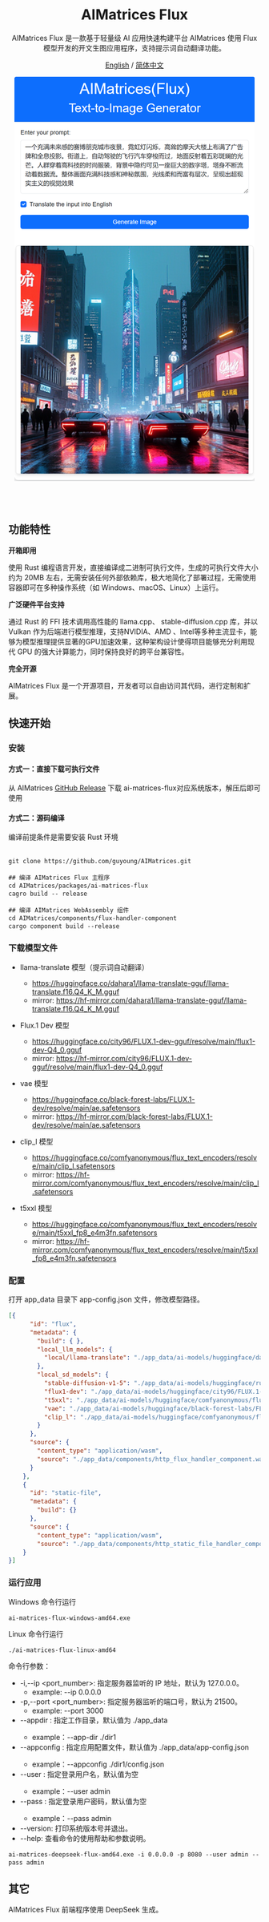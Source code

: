 <div align="center">

# AIMatrices Flux

<p align="center">
AIMatrices Flux 是一款基于轻量级 AI 应用快速构建平台 AIMatrices 使用 Flux 模型开发的开文生图应用程序，支持提示词自动翻译功能。

[English](README.md) / [简体中文](README_cn.md)
</p>

![AIMatrices Flux](../../docs/ai-matrices-flux/assets/20250214-ai-matrices-flux.png)

</div>
<br />
<br />

## 功能特性

**开箱即用**

使用 Rust 编程语言开发，直接编译成二进制可执行文件，生成的可执行文件大小约为 20MB 左右，无需安装任何外部依赖库，极大地简化了部署过程，无需使用容器即可在多种操作系统（如 Windows、macOS、Linux）上运行。

**广泛硬件平台支持**

通过 Rust 的 FFI 技术调用高性能的 llama.cpp、 stable-diffusion.cpp 库，并以 Vulkan 作为后端进行模型推理，支持NVIDIA、AMD 、Intel等多种主流显卡，能够为模型推理提供显著的GPU加速效果，这种架构设计使得项目能够充分利用现代 GPU 的强大计算能力，同时保持良好的跨平台兼容性。

**完全开源**

AIMatrices Flux 是一个开源项目，开发者可以自由访问其代码，进行定制和扩展。


## 快速开始

### 安装

#### 方式一：直接下载可执行文件

从 AIMatrices [GitHub Release](https://github.com/guyoung/AIMatrices/releases) 下载 ai-matrices-flux对应系统版本，解压后即可使用

#### 方式二：源码编译

编译前提条件是需要安装 Rust 环境

```shell

git clone https://github.com/guyoung/AIMatrices.git

## 编译 AIMatrices Flux 主程序
cd AIMatrices/packages/ai-matrices-flux
cagro build -- release

## 编译 AIMatrices WebAssembly 组件
cd AIMatrices/components/flux-handler-component
cargo component build --release
```

### 下载模型文件

* llama-translate 模型（提示词自动翻译）
    * https://huggingface.co/dahara1/llama-translate-gguf/llama-translate.f16.Q4_K_M.gguf
    * mirror: https://hf-mirror.com/dahara1/llama-translate-gguf/llama-translate.f16.Q4_K_M.gguf

* Flux.1 Dev 模型
    * https://huggingface.co/city96/FLUX.1-dev-gguf/resolve/main/flux1-dev-Q4_0.gguf
    * mirror: https://hf-mirror.com/city96/FLUX.1-dev-gguf/resolve/main/flux1-dev-Q4_0.gguf

* vae 模型
    * https://huggingface.co/black-forest-labs/FLUX.1-dev/resolve/main/ae.safetensors
    * mirror: https://hf-mirror.com/black-forest-labs/FLUX.1-dev/resolve/main/ae.safetensors

* clip_l 模型  
    * https://huggingface.co/comfyanonymous/flux_text_encoders/resolve/main/clip_l.safetensors
    * mirror: https://hf-mirror.com/comfyanonymous/flux_text_encoders/resolve/main/clip_l.safetensors

* t5xxl 模型
    * https://huggingface.co/comfyanonymous/flux_text_encoders/resolve/main/t5xxl_fp8_e4m3fn.safetensors
    * mirror: https://hf-mirror.com/comfyanonymous/flux_text_encoders/resolve/main/t5xxl_fp8_e4m3fn.safetensors

### 配置

打开 app_data 目录下 app-config.json 文件，修改模型路径。
```json
[{
      "id": "flux",
      "metadata": {
        "build": { },
        "local_llm_models": {
          "local/llama-translate": "./app_data/ai-models/huggingface/dahara1/llama-translate-gguf/llama-translate.f16.Q4_K_M.gguf"
        },
        "local_sd_models": {
          "stable-diffusion-v1-5": "./app_data/ai-models/huggingface/runwayml/stable-diffusion-v1-5/v1-5-pruned-emaonly.safetensors",
          "flux1-dev": "./app_data/ai-models/huggingface/city96/FLUX.1-dev-gguf/flux1-dev-Q4_0.gguf",
          "t5xxl": "./app_data/ai-models/huggingface/comfyanonymous/flux_text_encoders/t5xxl_fp8_e4m3fn.safetensors",
          "vae": "./app_data/ai-models/huggingface/black-forest-labs/FLUX.1-dev/ae.safetensors",
          "clip_l": "./app_data/ai-models/huggingface/comfyanonymous/flux_text_encoders/clip_l.safetensors"
        }
      },
      "source": {
        "content_type": "application/wasm",
        "source": "./app_data/components/http_flux_handler_component.wasm"
      }
    },
    {
      "id": "static-file",
      "metadata": {
        "build": {}
      },
      "source": {
        "content_type": "application/wasm",
        "source": "./app_data/components/http_static_file_handler_component.wasm"
    }
}]
```


### 运行应用

Windows 命令行运行
```shell
ai-matrices-flux-windows-amd64.exe
```

Linux 命令行运行
```shell
./ai-matrices-flux-linux-amd64
```

命令行参数：
* -i,--ip <port_number>: 指定服务器监听的 IP 地址，默认为 127.0.0.0。
  * example: --ip 0.0.0.0
* -p,--port <port_number>: 指定服务器监听的端口号，默认为 21500。
  * example: --port 3000
* --appdir <appdir>: 指定工作目录，默认值为 ./app_data
  * example：--app-dir ./dir1
* --appconfig <appconfig>: 指定应用配置文件，默认值为 ./app_data/app-config.json
  * example：--appconfig ./dir1/config.json
* --user <username>: 指定登录用户名，默认值为空
  * example：--user admin
* --pass <password>: 指定登录用户密码，默认值为空
  * example：--pass admin
* --version: 打印系统版本号并退出。
* --help: 查看命令的使用帮助和参数说明。

```shell
ai-matrices-deepseek-flux-amd64.exe -i 0.0.0.0 -p 8080 --user admin -- pass admin
```

## 其它

AIMatrices Flux 前端程序使用 DeepSeek 生成。


